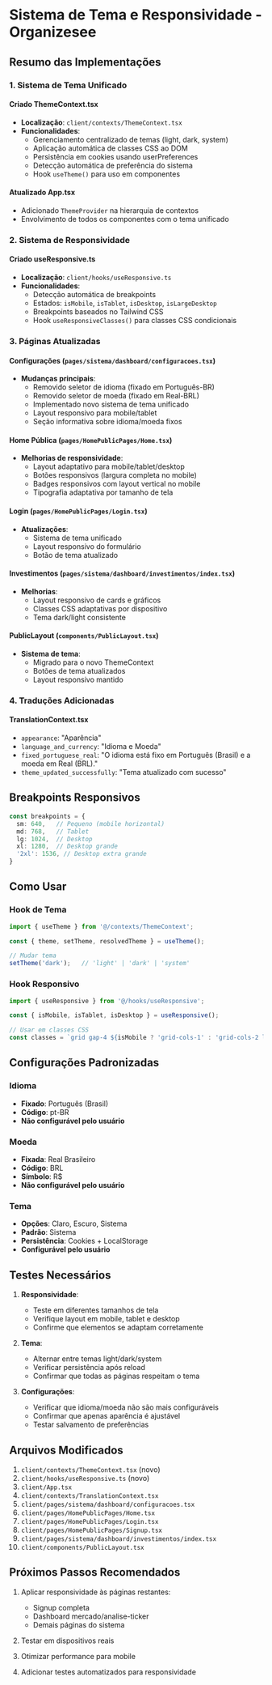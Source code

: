 # Sistema de Tema e Responsividade - Organizesee

## Resumo das Implementações

### 1. Sistema de Tema Unificado

#### Criado ThemeContext.tsx
- **Localização**: `client/contexts/ThemeContext.tsx`
- **Funcionalidades**:
  - Gerenciamento centralizado de temas (light, dark, system)
  - Aplicação automática de classes CSS ao DOM
  - Persistência em cookies usando userPreferences
  - Detecção automática de preferência do sistema
  - Hook `useTheme()` para uso em componentes

#### Atualizado App.tsx
- Adicionado `ThemeProvider` na hierarquia de contextos
- Envolvimento de todos os componentes com o tema unificado

### 2. Sistema de Responsividade

#### Criado useResponsive.ts
- **Localização**: `client/hooks/useResponsive.ts`
- **Funcionalidades**:
  - Detecção automática de breakpoints
  - Estados: `isMobile`, `isTablet`, `isDesktop`, `isLargeDesktop`
  - Breakpoints baseados no Tailwind CSS
  - Hook `useResponsiveClasses()` para classes CSS condicionais

### 3. Páginas Atualizadas

#### Configurações (`pages/sistema/dashboard/configuracoes.tsx`)
- **Mudanças principais**:
  - Removido seletor de idioma (fixado em Português-BR)
  - Removido seletor de moeda (fixado em Real-BRL)
  - Implementado novo sistema de tema unificado
  - Layout responsivo para mobile/tablet
  - Seção informativa sobre idioma/moeda fixos

#### Home Pública (`pages/HomePublicPages/Home.tsx`)
- **Melhorias de responsividade**:
  - Layout adaptativo para mobile/tablet/desktop
  - Botões responsivos (largura completa no mobile)
  - Badges responsivos com layout vertical no mobile
  - Tipografia adaptativa por tamanho de tela

#### Login (`pages/HomePublicPages/Login.tsx`)
- **Atualizações**:
  - Sistema de tema unificado
  - Layout responsivo do formulário
  - Botão de tema atualizado

#### Investimentos (`pages/sistema/dashboard/investimentos/index.tsx`)
- **Melhorias**:
  - Layout responsivo de cards e gráficos
  - Classes CSS adaptativas por dispositivo
  - Tema dark/light consistente

#### PublicLayout (`components/PublicLayout.tsx`)
- **Sistema de tema**:
  - Migrado para o novo ThemeContext
  - Botões de tema atualizados
  - Layout responsivo mantido

### 4. Traduções Adicionadas

#### TranslationContext.tsx
- `appearance`: "Aparência"
- `language_and_currency`: "Idioma e Moeda"
- `fixed_portuguese_real`: "O idioma está fixo em Português (Brasil) e a moeda em Real (BRL)."
- `theme_updated_successfully`: "Tema atualizado com sucesso"

## Breakpoints Responsivos

```typescript
const breakpoints = {
  sm: 640,   // Pequeno (mobile horizontal)
  md: 768,   // Tablet
  lg: 1024,  // Desktop
  xl: 1280,  // Desktop grande
  '2xl': 1536, // Desktop extra grande
}
```

## Como Usar

### Hook de Tema
```typescript
import { useTheme } from '@/contexts/ThemeContext';

const { theme, setTheme, resolvedTheme } = useTheme();

// Mudar tema
setTheme('dark');   // 'light' | 'dark' | 'system'
```

### Hook Responsivo
```typescript
import { useResponsive } from '@/hooks/useResponsive';

const { isMobile, isTablet, isDesktop } = useResponsive();

// Usar em classes CSS
const classes = `grid gap-4 ${isMobile ? 'grid-cols-1' : 'grid-cols-2 lg:grid-cols-4'}`;
```

## Configurações Padronizadas

### Idioma
- **Fixado**: Português (Brasil)
- **Código**: pt-BR
- **Não configurável pelo usuário**

### Moeda
- **Fixada**: Real Brasileiro
- **Código**: BRL
- **Símbolo**: R$
- **Não configurável pelo usuário**

### Tema
- **Opções**: Claro, Escuro, Sistema
- **Padrão**: Sistema
- **Persistência**: Cookies + LocalStorage
- **Configurável pelo usuário**

## Testes Necessários

1. **Responsividade**:
   - Teste em diferentes tamanhos de tela
   - Verifique layout em mobile, tablet e desktop
   - Confirme que elementos se adaptam corretamente

2. **Tema**:
   - Alternar entre temas light/dark/system
   - Verificar persistência após reload
   - Confirmar que todas as páginas respeitam o tema

3. **Configurações**:
   - Verificar que idioma/moeda não são mais configuráveis
   - Confirmar que apenas aparência é ajustável
   - Testar salvamento de preferências

## Arquivos Modificados

1. `client/contexts/ThemeContext.tsx` (novo)
2. `client/hooks/useResponsive.ts` (novo)  
3. `client/App.tsx`
4. `client/contexts/TranslationContext.tsx`
5. `client/pages/sistema/dashboard/configuracoes.tsx`
6. `client/pages/HomePublicPages/Home.tsx`
7. `client/pages/HomePublicPages/Login.tsx`
8. `client/pages/HomePublicPages/Signup.tsx`
9. `client/pages/sistema/dashboard/investimentos/index.tsx`
10. `client/components/PublicLayout.tsx`

## Próximos Passos Recomendados

1. Aplicar responsividade às páginas restantes:
   - Signup completa
   - Dashboard mercado/analise-ticker
   - Demais páginas do sistema

2. Testar em dispositivos reais

3. Otimizar performance para mobile

4. Adicionar testes automatizados para responsividade